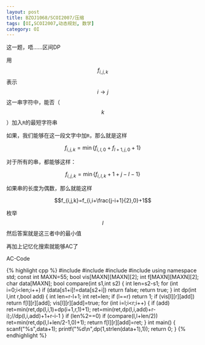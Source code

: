 ```yaml
---
layout: post
title: BZOJ1068/SCOI2007/压缩
tags: [OI,SCOI2007,动态规划, 数学]
category: OI
---
```


这一题，唔……区间DP

用$$f_{i,j,k}$$表示$$i\rightarrow j$$这一串字符中，能否（$$k$$）加入`R`的最短字符串

如果，我们能够在这一段文字中加`R`，那么就是这样

$$f_{i,j,k}=\min\{f_{i,l,0}+f_{l+1,j,0}+1\}$$

对于所有的串，都能够这样：

$$f_{i,j,k}=\min\{f_{i,l,k}+1+j-l-1\}$$

如果串的长度为偶数，那么就能这样

$$f_{i,j,k}=f_{i,i+\frac{j-i+1}{2},0}+1$$

枚举$$l$$然后答案就是这三者中的最小值

再加上记忆化搜索就能够AC了

AC-Code

{% highlight cpp %}
#include <iostream>
#include <cstdio>
#include <cstring>
#include <algorithm>
using namespace std;
const int MAXN=55;
bool vis[MAXN][MAXN][2];
int f[MAXN][MAXN][2];
char data[MAXN];
bool compare(int s1,int s2)
{
    int len=s2-s1;
    for (int i=0;i<len;i++)
        if (data[s1+i]!=data[s2+i])
            return false;
    return true;
}
int dp(int l,int r,bool add)
{
    int len=r-l+1;
    int ret=len;
    if (l==r)
        return 1;
    if (vis[l][r][add])
        return f[l][r][add];
    vis[l][r][add]=true;
    for (int i=l;i<r;i++)
    {
        if (add)
            ret=min(ret,dp(l,i,1)+dp(i+1,r,1)+1);
        ret=min(ret,dp(l,i,add)+r-i);//dp(l,i,add)+1+r-i-1
    }
    if (len%2==0)
        if (compare(l,l+len/2))
            ret=min(ret,dp(l,l+len/2-1,0)+1);
    return f[l][r][add]=ret;
}
int main()
{
    scanf("%s",data+1);
    printf("%d\n",dp(1,strlen(data+1),1));
    return 0;
}
{% endhighlight %}

